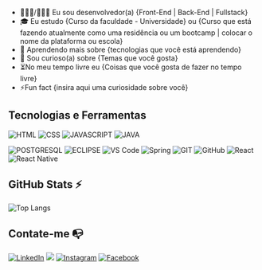 
- 👩🏻‍💻/🧑🏻‍💻 Eu sou desenvolvedor(a) {Front-End | Back-End | Fullstack}
- 🎓 Eu estudo {Curso da faculdade - Universidade} ou {Curso que está fazendo atualmente como uma residência ou um bootcamp | colocar o nome da plataforma ou escola}
- 🌱 Aprendendo mais sobre {tecnologias que você está aprendendo}
- 🔎 Sou curioso(a) sobre {Temas que você gosta}
- ⏳No meu tempo livre eu {Coisas que você gosta de fazer no tempo livre}
- ⚡Fun fact  {insira aqui uma curiosidade sobre você}


## Tecnologias e Ferramentas
 ![HTML](https://img.shields.io/badge/HTML-239120?style=for-the-badge&logo=html5&logoColor=white) ![CSS](https://img.shields.io/badge/CSS3-1572B6?style=for-the-badge&logo=css3&logoColor=white) ![JAVASCRIPT](https://img.shields.io/badge/JavaScript-F7DF1E?style=for-the-badge&logo=javascript&logoColor=black) ![JAVA](https://img.shields.io/badge/Java-ED8B00?style=for-the-badge&logo=openjdk&logoColor=white) 

 ![POSTGRESQL](https://img.shields.io/badge/PostgreSQL-316192?style=for-the-badge&logo=postgresql&logoColor=white) ![ECLIPSE](https://img.shields.io/badge/Eclipse-2C2255?style=for-the-badge&logo=eclipse&logoColor=white)   ![VS Code](https://img.shields.io/badge/VS%20Code-0078d7.svg?style=for-the-badge&logo=visual-studio-code&logoColor=white) ![Spring](https://img.shields.io/badge/spring-%236DB33F.svg?style=for-the-badge&logo=spring&logoColor=white)
 ![GIT](https://img.shields.io/badge/GIT-E44C30?style=for-the-badge&logo=git&logoColor=white) ![GitHub](https://img.shields.io/badge/github-%23121011.svg?style=for-the-badge&logo=github&logoColor=white) ![React](https://img.shields.io/badge/react-%2320232a.svg?style=for-the-badge&logo=react&logoColor=%2361DAFB)  ![React Native](https://img.shields.io/badge/react_native-%2320232a.svg?style=for-the-badge&logo=react&logoColor=%2361DAFB) 
  

## GitHub Stats ⚡

![Top Langs](https://github-readme-stats.vercel.app/api/top-langs/?username=leticia&layout=compact&theme=material-palenight)


## Contate-me 📭
<div>
<a href="https://www.linkedin.com/in/" target="_blank"><img src="https://img.shields.io/badge/-LinkedIn-%230077B5?style=for-the-badge&logo=linkedin&logoColor=white" alt="LinkedIn"></a>  
<a href="mailto:seuemail@xmail.com" target="_blank"><img src="https://img.shields.io/badge/Gmail-D14836?style=for-the-badge&logo=gmail&logoColor=white" target="_blank"></a>
<a href="https://www.instagram.com/username" target="_blank"><img src="https://img.shields.io/badge/Instagram-%23E4405F.svg?style=for-the-badge&logo=Instagram&logoColor=white" alt="Instagram"></a>
<a href="https://www.facebook.com/username" target="_blank"><img src="https://img.shields.io/badge/Facebook-%231877F2.svg?style=for-the-badge&logo=Facebook&logoColor=white" alt="Facebook"></a>
</div>



